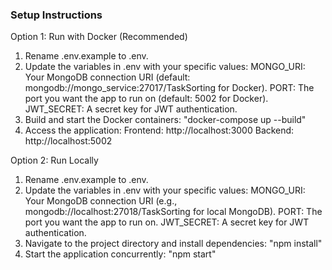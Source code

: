 ### Setup Instructions

Option 1: Run with Docker (Recommended)
1. Rename .env.example to .env.
2. Update the variables in .env with your specific values:
        MONGO_URI: Your MongoDB connection URI (default: mongodb://mongo_service:27017/TaskSorting for Docker).
        PORT: The port you want the app to run on (default: 5002 for Docker).
        JWT_SECRET: A secret key for JWT authentication.
3. Build and start the Docker containers: "docker-compose up --build"
4. Access the application:
        Frontend: http://localhost:3000
        Backend: http://localhost:5002


Option 2: Run Locally
1. Rename .env.example to .env.
2. Update the variables in .env with your specific values:
        MONGO_URI: Your MongoDB connection URI (e.g., mongodb://localhost:27018/TaskSorting for local MongoDB).
        PORT: The port you want the app to run on.
        JWT_SECRET: A secret key for JWT authentication.
3. Navigate to the project directory and install dependencies: "npm install"
4. Start the application concurrently: "npm start"